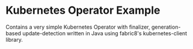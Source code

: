 # Kubernetes Operator Example

Contains a very simple Kubernetes Operator with finalizer, generation-based update-detection written in Java using fabric8's
kubernetes-client library.
